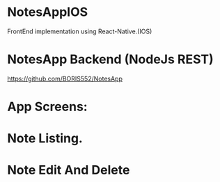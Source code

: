 # NotesAppIOS
FrontEnd implementation using React-Native.(IOS)
# NotesApp Backend (NodeJs REST)
https://github.com/BORIS552/NotesApp

# App Screens:
# Note Listing.


# Note Edit And Delete
  

